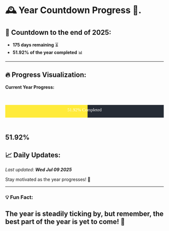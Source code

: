 
# &#x1F570; **Year Countdown Progress** &#x1F389;.

## &#x1F4C5; Countdown to the end of 2025:
- **175 days remaining** &#x23F3;
- **51.92% of the year completed** &#x1F4CA;

---

## &#x1F525; **Progress Visualization**:

**Current Year Progress:**

<br><br>
![Progress Bar](https://raw.githubusercontent.com/dayanidigv/year-countdown-progress/main/progress-bar.svg)
<br><br>

**51.92%**
---

## &#x1F4C8; **Daily Updates**:

_Last updated: **Wed Jul 09 2025**_

Stay motivated as the year progresses! &#x1F680;

--- 

### &#x1F4A1; **Fun Fact:**
The year is steadily ticking by, but remember, the best part of the year is yet to come! &#x1F31F;
---

